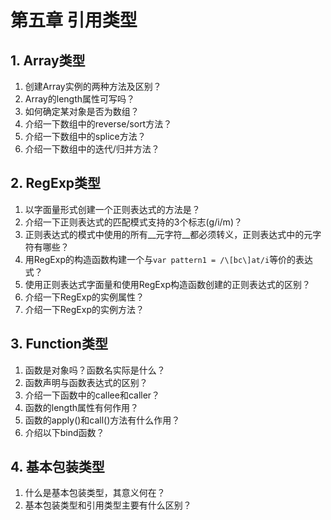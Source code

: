 # 第五章 引用类型

## 1. Array类型  
  1. 创建Array实例的两种方法及区别？  
  2. Array的length属性可写吗？  
  3. 如何确定某对象是否为数组？  
  4. 介绍一下数组中的reverse/sort方法？  
  5. 介绍一下数组中的splice方法？  
  6. 介绍一下数组中的迭代/归并方法？ 
  
## 2. RegExp类型  
  1. 以字面量形式创建一个正则表达式的方法是？
  2. 介绍一下正则表达式的匹配模式支持的3个标志(g/i/m)？  
  3. 正则表达式的模式中使用的所有__元字符__都必须转义，正则表达式中的元字符有哪些？  
  4. 用RegExp的构造函数构建一个与```var pattern1 = /\[bc\]at/i```等价的表达式？  
  5. 使用正则表达式字面量和使用RegExp构造函数创建的正则表达式的区别？  
  6. 介绍一下RegExp的实例属性？  
  7. 介绍一下RegExp的实例方法？  

## 3. Function类型  
  1. 函数是对象吗？函数名实际是什么？  
  2. 函数声明与函数表达式的区别？  
  3. 介绍一下函数中的callee和caller？  
  4. 函数的length属性有何作用？  
  5. 函数的apply()和call()方法有什么作用？  
  6. 介绍以下bind函数？  

## 4. 基本包装类型   
  1. 什么是基本包装类型，其意义何在？  
  2. 基本包装类型和引用类型主要有什么区别？  
